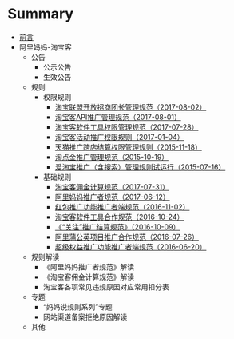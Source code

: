 # Summary
* [前言](README.md)
* 阿里妈妈-淘宝客
	* 公告
		* 公示公告
		* 生效公告
	* 规则
		* 权限规则
			* [淘宝联盟开放招商团长管理规范（2017-08-02）](./rules/Taobao-Union-open-investment-head-management-rules.md)
			* [淘宝客API推广管理规范（2017-08-01）](./rules/Taobao-customer-API-to-promote-management-practices.md)
			* [淘宝客软件工具权限管理规范（2017-07-28）](./rules/Taobao-customer-software-tools-rights-management-practices.md)
			* [淘宝客活动推广权限规则（2017-01-04）](./rules/Taobao-customer-activities-to-promote-the-rules-of-authority.md)
			* [天猫推广跨店结算权限管理规则（2015-11-18）](./rules/Day-cat-to-promote-cross-store-settlement-authority-management-rules.md)
			* [淘点金推广管理规范（2015-10-19）](./rules/Pristine-gold-promotion-management-standard.md)
			* [爱淘宝推广（含搜索）管理规则试运行（2015-07-16）](./rules/Love-Taobao-promotion-management-rules-test-run.md)
		* 基础规则
			* [淘宝客佣金计算规范（2017-07-31）](./rules/Taobao-customer-commission-calculation-specification.md)
			* [阿里妈妈推广者规范（2017-06-12）](./rules/Ali-mother-promoters-norms.md)
			* [红包推广功能推广者端规范（2016-11-02）](./rules/Reducer-Promotional-Function-Promoter.md)
			* [淘宝客软件工具合作规范（2016-10-24）](./rules/Taobao-customer-software-tools-cooperation-norms.md)
			* [《“关注”推广结算规范》（2016-10-09）](./rules/Focus-to-promote-the-settlement-norms.md)
			* [阿里蒲公英项目推广合作规范（2016-07-26）](./rules/Ali-Dandelion-Project-Promotion-Practice.md)
			* [超级权益推广功能推广者端规范（2016-06-20）](./rules/Super-Rights-Promotion-Function-Promoter.md)
	* 规则解读
		* 《阿里妈妈推广者规范》解读
		* 《淘宝客佣金计算规范》解读
		* 淘宝客各项常见违规原因对应常用扣分表
	* 专题
		* “妈妈说规则系列”专题
		* 网站渠道备案拒绝原因解读
	* 其他